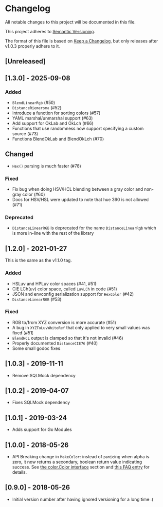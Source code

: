 # Changelog
All notable changes to this project will be documented in this file.

This project adheres to [Semantic Versioning](https://semver.org/spec/v2.0.0.html).

The format of this file is based on [Keep a Changelog](https://keepachangelog.com/en/1.0.0/),
but only releases after v1.0.3 properly adhere to it.

## [Unreleased]

## [1.3.0] - 2025-09-08
### Added
- `BlendLinearRgb` (#50)
- `DistanceRiemersma` (#52)
- Introduce a function for sorting colors (#57)
- YAML marshal/unmarshal support (#63)
- Add support for OkLab and OkLch (#66)
- Functions that use randomness now support specifying a custom source (#73)
- Functions BlendOkLab and BlendOkLch (#70)

## Changed
- `Hex()` parsing is much faster (#78)

### Fixed
- Fix bug when doing HSV/HCL blending between a gray color and non-gray color (#60)
- Docs for HSV/HSL were updated to note that hue 360 is not allowed (#71)

### Deprecated
- `DistanceLinearRGB` is deprecated for the name `DistanceLinearRgb` which is more in-line with the rest of the library


## [1.2.0] - 2021-01-27
This is the same as the v1.1.0 tag.

### Added
- HSLuv and HPLuv color spaces (#41, #51)
- CIE LCh(uv) color space, called `LuvLCh` in code (#51)
- JSON and envconfig serialization support for `HexColor` (#42)
- `DistanceLinearRGB` (#53)

### Fixed
- RGB to/from XYZ conversion is more accurate (#51)
- A bug in `XYZToLuvWhiteRef` that only applied to very small values was fixed (#51)
- `BlendHCL` output is clamped so that it's not invalid (#46)
- Properly documented `DistanceCIE76` (#40)
- Some small godoc fixes


## [1.0.3] - 2019-11-11
- Remove SQLMock dependency


## [1.0.2] - 2019-04-07
- Fixes SQLMock dependency


## [1.0.1] - 2019-03-24
- Adds support for Go Modules


## [1.0.0] - 2018-05-26
- API Breaking change in `MakeColor`: instead of `panic`ing when alpha is zero, it now returns a secondary, boolean return value indicating success. See [the color.Color interface](#the-colorcolor-interface) section and [this FAQ entry](#q-why-would-makecolor-ever-fail) for details.


## [0.9.0] - 2018-05-26
- Initial version number after having ignored versioning for a long time :)
